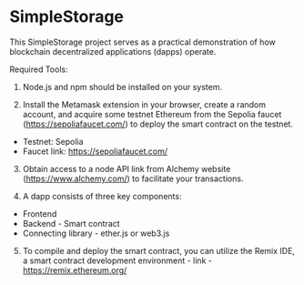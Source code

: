 # SimpleStorage
This SimpleStorage project serves as a practical demonstration of how blockchain decentralized applications (dapps) operate.

Required Tools:

1. Node.js and npm should be installed on your system.
 
2. Install the Metamask extension in your browser, create a random account, and acquire some testnet Ethereum from the Sepolia faucet (https://sepoliafaucet.com/) to deploy the smart contract on the testnet.

- Testnet: Sepolia
- Faucet link: https://sepoliafaucet.com/

3. Obtain access to a node API link from Alchemy website (https://www.alchemy.com/) to facilitate your transactions.

4. A dapp consists of three key components:
 
- Frontend
- Backend - Smart contract
- Connecting library - ether.js or web3.js

5. To compile and deploy the smart contract, you can utilize the Remix IDE, a smart contract development environment - link - https://remix.ethereum.org/
